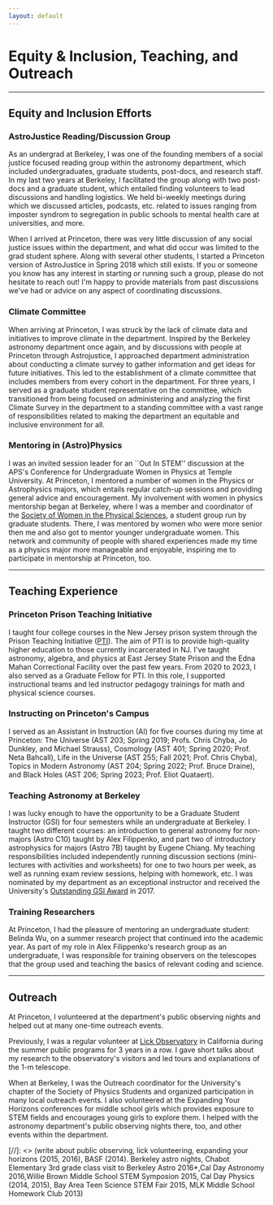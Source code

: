 ```yaml
---
layout: default
---
```


# Equity & Inclusion, Teaching, and Outreach
---
## Equity and Inclusion Efforts
### AstroJustice Reading/Discussion Group
As an undergrad at Berkeley, I was one of the founding members of a social justice focused reading group within the astronomy department, which included undergraduates, graduate students, post-docs, and research staff. In my last two years at Berkeley, I facilitated the group along with two post-docs and a graduate student, which entailed finding volunteers to lead discussions and handling logistics. We held bi-weekly meetings during which we discussed articles, podcasts, etc. related to issues ranging from imposter syndrom to segregation in public schools to mental health care at universities, and more.

When I arrived at Princeton, there was very little discussion of any social justice issues within the department, and what did occur was limited to the grad student sphere. Along with several other students, I started a Princeton version of AstroJustice in Spring 2018 which still exists. If you or someone you know has any interest in starting or running such a group, please do not hesitate to reach out! I'm happy to provide materials from past discussions we've had or advice on any aspect of coordinating discussions.

### Climate Committee
When arriving at Princeton, I was struck by the lack of climate data and initiatives to improve climate in the department. Inspired by the Berkeley astronomy department once again, and by discussions with people at Princeton through Astrojustice, I approached department administration about conducting a climate survey to gather information and get ideas for future initiatives. This led to the establishment of a climate committee that includes members from every cohort in the department. For three years, I served as a graduate student representative on the committee, which transitioned from being focused on administering and analyzing the first Climate Survey in the department to a standing committee with a vast range of responsibilities related to making the department an equitable and inclusive environment for all.

### Mentoring in (Astro)Physics
I was an invited session leader for an ``Out In STEM'' discussion at the APS's Conference for Undergraduate Women in Physics at Temple University. At Princeton, I mentored a number of women in the Physics or Astrophysics majors, which entails regular catch-up sessions and providing general advice and encouragement. My involvement with women in physics mentorship began at Berkeley, where I was a member and coordinator of the 
[Society of Women in the Physical Sciences](https://swps.berkeley.edu/), a student group run by graduate students. There, I was mentored by women who were more senior then me and also got to mentor younger undergraduate women. This network and community of people with shared experiences made my time as a physics major more manageable and enjoyable, inspiring me to participate in mentorship at Princeton, too. 

---

## Teaching Experience
### Princeton Prison Teaching Initiative
I taught four college courses in the New Jersey prison system through the Prison Teaching Initiative ([PTI](https://www.prisonteaching.org/)). The aim of PTI is to provide high-quality higher education to those currently incarcerated in NJ. I've taught astronomy, algebra, and physics at East Jersey State Prison and the Edna Mahan Correctional Facility over the past few years. From 2020 to 2023, I also served as a Graduate Fellow for PTI. In this role, I supported instructional teams and led instructor pedagogy trainings for math and physical science courses.

### Instructing on Princeton's Campus
I served as an Assistant in Instruction (AI) for five courses during my time at Princeton: The Universe (AST 203; Spring 2019; Profs. Chris Chyba, Jo Dunkley, and Michael Strauss), Cosmology (AST 401; Spring 2020; Prof. Neta Bahcall), Life in the Universe (AST 255; Fall 2021; Prof. Chris Chyba), Topics in Modern Astronomy (AST 204; Spring 2022; Prof. Bruce Draine), and Black Holes (AST 206; Spring 2023; Prof. Eliot Quataert). 

### Teaching Astronomy at Berkeley
I was lucky enough to have the opportunity to be a Graduate Student Instructor (GSI) for four semesters while an undergraduate at Berkeley. I taught two different courses: an introduction to general astronomy for non-majors (Astro C10) taught by Alex Filippenko, and part two of introductory astrophysics for majors (Astro 7B) taught by Eugene Chiang. My teaching responsibilities included independently running discussion sections (mini-lectures with activities and worksheets) for one to two hours per week, as well as running exam review sessions, helping with homework, etc. I was nominated by my department as an exceptional instructor and received the University's [Outstanding GSI Award](http://gsi.berkeley.edu/programs-services/award-programs/ogsi/) in 2017.

### Training Researchers
At Princeton, I had the pleasure of mentoring an undergraduate student: Belinda Wu, on a summer research project that continued into the academic year. As part of my role in Alex Filippenko's research group as an undergraduate, I was responsible for training observers on the telescopes that the group used and teaching the basics of relevant coding and science.

---

## Outreach

At Princeton, I volunteered at the department's public observing nights and helped out at many one-time outreach events. 

Previously, I was a regular volunteer at [Lick Observatory](http://mthamilton.ucolick.org/) in California during the summer public programs for 3 years in a row. I gave short talks about my research to the observatory's visitors and led tours and explanations of the 1-m telescope. 

When at Berkeley, I was the Outreach coordinator for the University's chapter of the Society of Physics Students and organized participation in many local outreach events. I also volunteered at the Expanding Your Horizons conferences for middle school girls which provides exposure to STEM fields and encourages young girls to explore them. I helped with the astronomy department's public observing nights there, too, and other events within the department. 

[//]: <> (write about public observing, lick volunteering, expanding your horizons (2015, 2016), BASF (2014). Berkeley astro nights, Chabot Elementary 3rd grade class visit to Berkeley Astro 2016*,Cal Day Astronomy 2016,Willie Brown Middle School STEM Symposion 2015, Cal Day Physics (2014, 2015), Bay Area Teen Science STEM Fair 2015, MLK Middle School Homework Club 2013)


